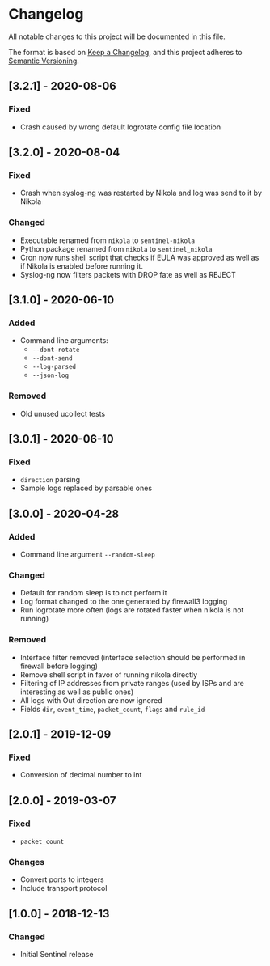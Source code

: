 # Changelog
All notable changes to this project will be documented in this file.

The format is based on [Keep a Changelog](https://keepachangelog.com/en/1.0.0/),
and this project adheres to [Semantic Versioning](https://semver.org/spec/v2.0.0.html).

## [3.2.1] - 2020-08-06
### Fixed
- Crash caused by wrong default logrotate config file location

## [3.2.0] - 2020-08-04
### Fixed
- Crash when syslog-ng was restarted by Nikola and log was send to it by Nikola

### Changed
- Executable renamed from `nikola` to `sentinel-nikola`
- Python package renamed from `nikola` to `sentinel_nikola`
- Cron now runs shell script that checks if EULA was approved as well as if Nikola
  is enabled before running it.
- Syslog-ng now filters packets with DROP fate as well as REJECT

## [3.1.0] - 2020-06-10
### Added
- Command line arguments:
  - `--dont-rotate`
  - `--dont-send`
  - `--log-parsed`
  - `--json-log`

### Removed
- Old unused ucollect tests


## [3.0.1] - 2020-06-10
### Fixed
- `direction` parsing
- Sample logs replaced by parsable ones


## [3.0.0] - 2020-04-28
### Added
- Command line argument `--random-sleep`

### Changed
- Default for random sleep is to not perform it
- Log format changed to the one generated by firewall3 logging
- Run logrotate more often (logs are rotated faster when nikola is not running)

### Removed
- Interface filter removed (interface selection should be performed in firewall
  before logging)
- Remove shell script in favor of running nikola directly
- Filtering of IP addresses from private ranges (used by ISPs and are interesting
  as well as public ones)
- All logs with Out direction are now ignored
- Fields `dir`, `event_time`, `packet_count`, `flags` and `rule_id`


## [2.0.1] - 2019-12-09
### Fixed
- Conversion of decimal number to int

## [2.0.0] - 2019-03-07
### Fixed
- `packet_count`

### Changes
- Convert ports to integers
- Include transport protocol

## [1.0.0] - 2018-12-13
### Changed
- Initial Sentinel release
